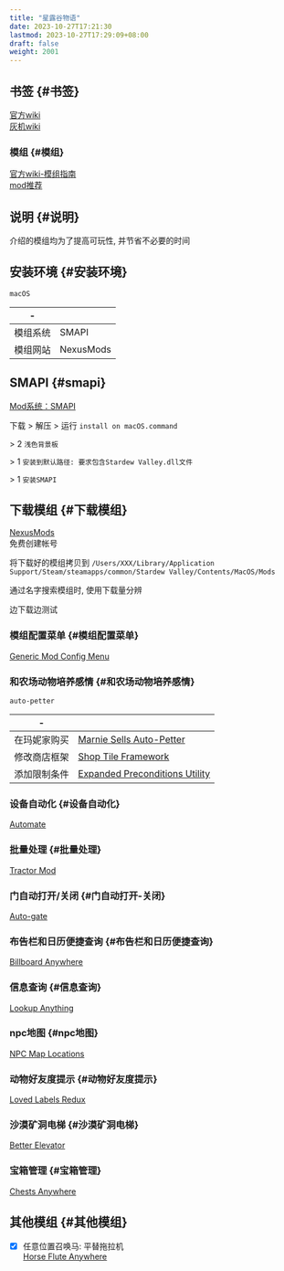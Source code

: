 ```yaml
---
title: "星露谷物语"
date: 2023-10-27T17:21:30
lastmod: 2023-10-27T17:29:09+08:00
draft: false
weight: 2001
---
```


## 书签 {#书签}

[官方wiki](https://zh.stardewvalleywiki.com/Stardew_Valley_Wiki) <br/>
[灰机wiki](https://xinglugu.huijiwiki.com/wiki/%E9%A6%96%E9%A1%B5) <br/>


### 模组 {#模组}

[官方wiki-模组指南](https://zh.stardewvalleywiki.com/mediawiki/index.php?title=%E6%A8%A1%E7%BB%84:%E4%BD%BF%E7%94%A8%E6%8C%87%E5%8D%97/%E5%85%A5%E9%97%A8&variant=zh#.E5.AE.89.E8.A3.85SMAPI) <br/>
[mod推荐](https://gist.github.com/Pathoschild/b608892d3e60bd25d0eea71ca7584649) <br/>


## 说明 {#说明}

介绍的模组均为了提高可玩性, 并节省不必要的时间 <br/>


## 安装环境 {#安装环境}

`macOS` <br/>

| -    |           |
|------|-----------|
| 模组系统 | SMAPI     |
| 模组网站 | NexusMods |


## SMAPI {#smapi}

[Mod系统：SMAPI](https://smapi.io/) <br/>

下载 &gt; 解压 &gt; 运行 `install on macOS.command` <br/>

&gt; 2 `浅色背景板` <br/>

&gt; 1 `安装到默认路径: 要求包含Stardew Valley.dll文件` <br/>

&gt; 1 `安装SMAPI` <br/>


## 下载模组 {#下载模组}

[NexusMods](https://www.nexusmods.com/stardewvalley) <br/>
免费创建帐号 <br/>

将下载好的模组拷贝到 `/Users/XXX/Library/Application Support/Steam/steamapps/common/Stardew Valley/Contents/MacOS/Mods` <br/>

通过名字搜索模组时, 使用下载量分辨 <br/>

边下载边测试 <br/>


### 模组配置菜单 {#模组配置菜单}

[Generic Mod Config Menu](https://www.nexusmods.com/stardewvalley/mods/5098) <br/>


### 和农场动物培养感情 {#和农场动物培养感情}

`auto-petter` <br/>

| -      |                                                                                     |
|--------|-------------------------------------------------------------------------------------|
| 在玛妮家购买 | [Marnie Sells Auto-Petter](https://www.nexusmods.com/stardewvalley/mods/13560)      |
| 修改商店框架 | [Shop Tile Framework](https://www.nexusmods.com/stardewvalley/mods/5005)            |
| 添加限制条件 | [Expanded Preconditions Utility](https://www.nexusmods.com/stardewvalley/mods/6529) |


### 设备自动化 {#设备自动化}

[Automate](https://www.nexusmods.com/stardewvalley/mods/1063) <br/>


### 批量处理 {#批量处理}

[Tractor Mod](https://www.nexusmods.com/stardewvalley/mods/1401) <br/>


### 门自动打开/关闭 {#门自动打开-关闭}

[Auto-gate](https://www.nexusmods.com/stardewvalley/mods/820) <br/>


### 布告栏和日历便捷查询 {#布告栏和日历便捷查询}

[Billboard Anywhere](https://www.nexusmods.com/stardewvalley/mods/492) <br/>


### 信息查询 {#信息查询}

[Lookup Anything](https://www.nexusmods.com/stardewvalley/mods/541) <br/>


### npc地图 {#npc地图}

[NPC Map Locations](https://www.nexusmods.com/stardewvalley/mods/239) <br/>


### 动物好友度提示 {#动物好友度提示}

[Loved Labels Redux](https://www.nexusmods.com/stardewvalley/mods/8880) <br/>


### 沙漠矿洞电梯 {#沙漠矿洞电梯}

[Better Elevator](https://www.nexusmods.com/stardewvalley/mods/12802) <br/>


### 宝箱管理 {#宝箱管理}

[Chests Anywhere](https://www.nexusmods.com/stardewvalley/mods/518)    <br/>


## 其他模组 {#其他模组}

-   [X] 任意位置召唤马: 平替拖拉机 <br/>
    [Horse Flute Anywhere](https://www.nexusmods.com/stardewvalley/mods/7500) <br/>

